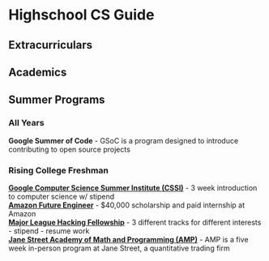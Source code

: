 # Highschool CS Guide
## Extracurriculars
## Academics
## Summer Programs
### All Years
**Google Summer of Code** - GSoC is a program designed to introduce contributing to open source projects
### Rising College Freshman
[**Google Computer Science Summer Institute (CSSI)**](https://buildyourfuture.withgoogle.com/programs/computer-science-summer-institute/) - 3 week introduction to computer science w/ stipend <br>
[**Amazon Future Engineer**](https://www.amazonfutureengineer.com/) - $40,000 scholarship and paid internship at Amazon <br>
[**Major League Hacking Fellowship**](https://fellowship.mlh.io/) - 3 different tracks for different interests - stipend - resume work <br>
[**Jane Street Academy of Math and Programming (AMP)**](https://www.janestreet.com/join-jane-street/our-programs/) - AMP is a five week in-person program at Jane Street, a quantitative trading firm
